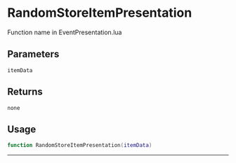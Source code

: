 # RandomStoreItemPresentation
Function name in EventPresentation.lua
## Parameters
`itemData`
## Returns
`none`
## Usage
```lua
function RandomStoreItemPresentation(itemData)
```
---
